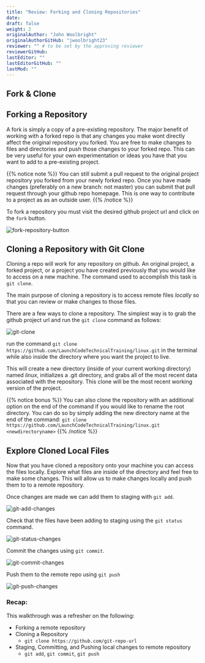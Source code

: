 ```yaml
---
title: "Review: Forking and Cloning Repositories"
date: 
draft: false
weight: 2
originalAuthor: "John Woolbright"
originalAuthorGitHub: "jwoolbright23"
reviewer: "" # to be set by the approving reviewer
reviewerGitHub:
lastEditor: ""
lastEditorGitHub: ""
lastMod: ""
---
```


## Fork & Clone

<!-- ### new local existing remote -->

## Forking a Repository

A fork is simply a copy of a pre-existing repository. The major benefit of working with a forked repo is that any changes you make wont directly affect the original repository you forked. You are free to make changes to files and directories and push those changes to your forked repo. This can be very useful for your own experimentation or ideas you have that you want to add to a pre-existing project.

{{% notice note %}}
You can still submit a pull request to the original project repository you forked from your newly forked repo. Once you have made changes (preferably on a new branch: not master) you can submit that pull request through your github repo homepage. This is one way to contribute to a project as as an outside user.
{{% /notice %}}

To fork a repository you must visit the desired github project url and click on the `fork` button.

![fork-repository-button](pictures/fork-repository-button.png?classes=border)

## Cloning a Repository with Git Clone

Cloning a repo will work for any repository on github. An original project, a forked project, or a project you have created previously that you would like to access on a new machine. The command used to accomplish this task is `git clone`. 

The main purpose of cloning a repository is to access remote files *locally* so that you can review or make changes to those files.

There are a few ways to clone a repository. The simplest way is to grab the github project url and run the `git clone` command as follows:

![git-clone](pictures/git-clone.png?classes=border)

run the command `git clone https://github.com/LaunchCodeTechnicalTraining/linux.git` in the terminal while also inside the directory where you want the project to live.

<!-- TODO: Decide what repo we want them to clone. I believe it makes the most sense for this to be a forked repo for them to make changes. We have not gone over branching yet so they will most likely be working and pushing to master -->

This will create a new directory (inside of your current working directory) named *linux*, initializes a .git directory, and grabs all of the most recent data associated with the repository. This clone will be the most recent working version of the project.

{{% notice bonus %}}
You can also clone the repository with an additional option on the end of the command if you would like to rename the root directory. You can do so by simply adding the new directory name at the end of the command: `git clone https://github.com/LaunchCodeTechnicalTraining/linux.git <newdirectoryname>`
{{% /notice %}}

## Explore Cloned Local Files

Now that you have cloned a repository onto your machine you can access the files locally. Explore what files are inside of the directory and feel free to make some changes. This will allow us to make changes locally and push them to to a remote repository.

Once changes are made we can add them to staging with `git add`.

![git-add-changes](pictures/git-add-changes.png?classes=border)

Check that the files have been adding to staging using the `git status` command.

![git-status-changes](pictures/git-status-changes.png?classes=border)

Commit the changes using `git commit`.

![git-commit-changes](pictures/git-commit-changes.png?classes=border)

Push them to the remote repo using `git push`

![git-push-changes](pictures/git-push-changes.png?classes=border)

### Recap:

This walkthrough was a refresher on the following:
- Forking a remote repository
- Cloning a Repository
  - `git clone https://github.com/git-repo-url`
- Staging, Committing, and Pushing local changes to remote repository
  - `git add`, `git commit`, `git push`
